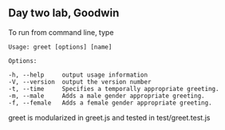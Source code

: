 ## Day two lab, Goodwin

To run from command line, type

    Usage: greet [options] [name]

    Options:

    -h, --help     output usage information
    -V, --version  output the version number
    -t, --time     Specifies a temporally appropriate greeting.
    -m, --male     Adds a male gender appropriate greeting.
    -f, --female   Adds a female gender appropriate greeting.


greet is modularized in greet.js and tested in test/greet.test.js
